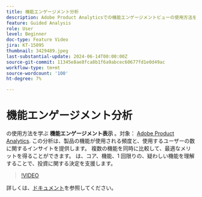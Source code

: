 ```yaml
---
title: 機能エンゲージメント分析
description: Adobe Product Analyticsでの機能エンゲージメントビューの使用方法を説明します。 この分析は、製品の機能が使用される頻度と、使用するユーザーの数に関するインサイトを提供します。
feature: Guided Analysis
role: User
level: Beginner
doc-type: Feature Video
jira: KT-15095
thumbnail: 3429489.jpeg
last-substantial-update: 2024-06-14T00:00:00Z
source-git-commit: 11345e8ae8fca8b1f6a9abcec60677fd1e0d49ac
workflow-type: tm+mt
source-wordcount: '100'
ht-degree: 7%

---
```


# 機能エンゲージメント分析

の使用方法を学ぶ **機能エンゲージメント表示** 。対象： [Adobe Product Analytics](../../adobe-product-analytics/adobe-product-analytics-overview.md). この分析は、製品の機能が使用される頻度と、使用するユーザーの数に関するインサイトを提供します。 複数の機能を同時に比較して、最適なメリットを得ることができます。 は、コア、機能、1 回限りの、疑わしい機能を理解することで、投資に関する決定を支援します。

>[!VIDEO](https://video.tv.adobe.com/v/3429489/&learn=on)

詳しくは、[ドキュメント](https://experienceleague.adobe.com/en/docs/analytics-platform/using/guided-analysis/feature-matrix/engagement)を参照してください。
